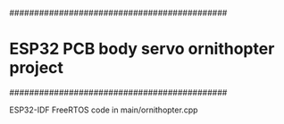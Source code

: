 ############################################
# ESP32 PCB body servo ornithopter project #
############################################

ESP32-IDF FreeRTOS code in main/ornithopter.cpp
